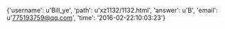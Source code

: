 {'username': u'Bill_ye', 'path': u'xz1132/1132.html', 'answer': u'B', 'email': u'775193759@qq.com', 'time': '2016-02-22:10:03:23'}